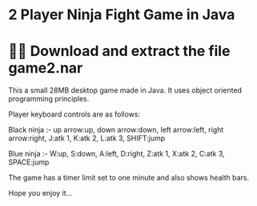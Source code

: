 # 2 Player Ninja Fight Game in Java
# 📢📢 Download and extract the file game2.nar
This a small 28MB desktop game made in Java. It uses object oriented programming principles. 

Player keyboard controls are as follows:

Black ninja :- up arrow:up, down arrow:down, left arrow:left, right arrow:right, J:atk 1, K:atk 2, L:atk 3, SHIFT:jump

Blue ninja :- W:up, S:down, A:left, D:right, Z:atk 1, X:atk 2, C:atk 3, SPACE:jump

The game has a timer limit set to one minute and also shows health bars.

Hope you enjoy it...
